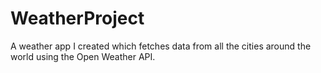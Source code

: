 # WeatherProject
A weather app I created which fetches data from all the cities around the world using the Open Weather API.
